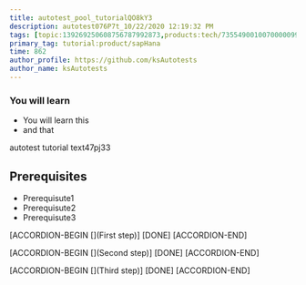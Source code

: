 ```yaml
---
title: autotest_pool_tutorialQO8kY3
description: autotest076P7t_10/22/2020 12:19:32 PM
tags: [topic:139269250608756787992873,products:tech/73554900100700000996,tutorial:experience/advanced]
primary_tag: tutorial:product/sapHana
time: 862
author_profile: https://github.com/ksAutotests
author_name: ksAutotests
---
```

### You will learn
- You will learn this
- and that

autotest tutorial text47pj33

## Prerequisites
- Prerequisute1
- Prerequisute2
- Prerequisute3

[ACCORDION-BEGIN [](First step)]
[DONE]
[ACCORDION-END]

[ACCORDION-BEGIN [](Second step)]
[DONE]
[ACCORDION-END]

[ACCORDION-BEGIN [](Third step)]
[DONE]
[ACCORDION-END]

